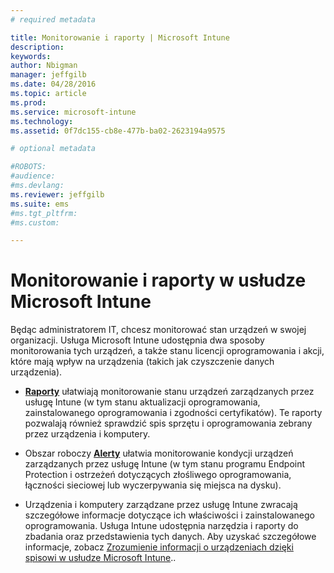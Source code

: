 ```yaml
---
# required metadata

title: Monitorowanie i raporty | Microsoft Intune
description:
keywords:
author: Nbigman
manager: jeffgilb
ms.date: 04/28/2016
ms.topic: article
ms.prod:
ms.service: microsoft-intune
ms.technology:
ms.assetid: 0f7dc155-cb8e-477b-ba02-2623194a9575

# optional metadata

#ROBOTS:
#audience:
#ms.devlang:
ms.reviewer: jeffgilb
ms.suite: ems
#ms.tgt_pltfrm:
#ms.custom:

---
```


# Monitorowanie i raporty w usłudze Microsoft Intune
Będąc administratorem IT, chcesz monitorować stan urządzeń w swojej organizacji. Usługa Microsoft Intune udostępnia dwa sposoby monitorowania tych urządzeń, a także stanu licencji oprogramowania i akcji, które mają wpływ na urządzenia (takich jak czyszczenie danych urządzenia).

-   **[Raporty](understand-microsoft-intune-operations-by-using-reports.md)** ułatwiają monitorowanie stanu urządzeń zarządzanych przez usługę Intune (w tym stanu aktualizacji oprogramowania, zainstalowanego oprogramowania i zgodności certyfikatów). 
     Te raporty pozwalają również sprawdzić spis sprzętu i oprogramowania zebrany przez urządzenia i komputery.

-   Obszar roboczy **[Alerty](get-notified-by-microsoft-intune-alerts.md)** ułatwia monitorowanie kondycji urządzeń zarządzanych przez usługę Intune (w tym stanu programu Endpoint Protection i ostrzeżeń dotyczących złośliwego oprogramowania, łączności sieciowej lub wyczerpywania się miejsca na dysku).

-   Urządzenia i komputery zarządzane przez usługę Intune zwracają szczegółowe informacje dotyczące ich właściwości i zainstalowanego oprogramowania.  Usługa Intune udostępnia narzędzia i raporty do zbadania oraz przedstawienia tych danych. Aby uzyskać szczegółowe informacje, zobacz [Zrozumienie informacji o urządzeniach dzięki spisowi w usłudze Microsoft Intune](understand-your-devices-with-inventory-in-microsoft-intune.md)..



<!--HONumber=May16_HO1-->


